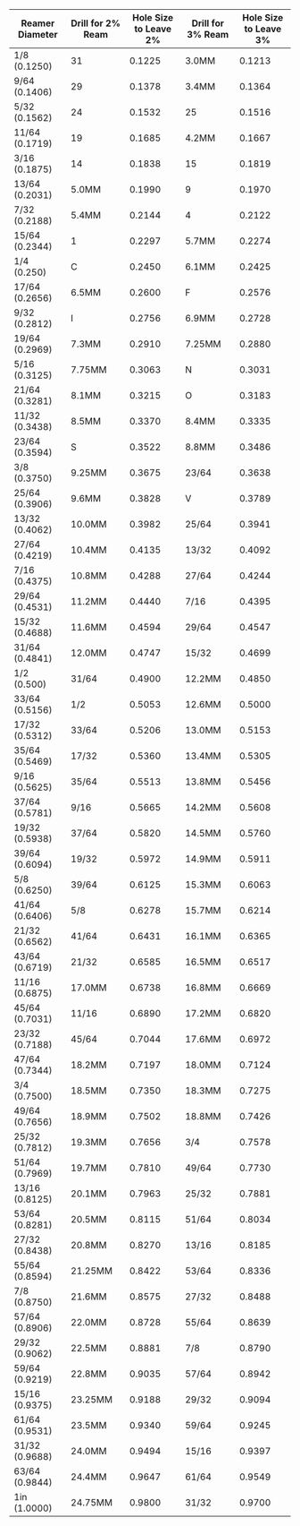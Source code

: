 | Reamer Diameter | Drill for 2% Ream | Hole Size to Leave 2% | Drill for 3% Ream | Hole Size to Leave 3% |
| --------------- | ----------------- | --------------------- | ----------------- | --------------------- |
| 1/8 (0.1250)    | 31                | 0.1225                | 3.0MM             | 0.1213                |
| 9/64 (0.1406)   | 29                | 0.1378                | 3.4MM             | 0.1364                |
| 5/32 (0.1562)   | 24                | 0.1532                | 25                | 0.1516                |
| 11/64 (0.1719)  | 19                | 0.1685                | 4.2MM             | 0.1667                |
| 3/16 (0.1875)   | 14                | 0.1838                | 15                | 0.1819                |
| 13/64 (0.2031)  | 5.0MM             | 0.1990                | 9                 | 0.1970                |
| 7/32 (0.2188)   | 5.4MM             | 0.2144                | 4                 | 0.2122                |
| 15/64 (0.2344)  | 1                 | 0.2297                | 5.7MM             | 0.2274                |
| 1/4 (0.250)     | C                 | 0.2450                | 6.1MM             | 0.2425                |
| 17/64 (0.2656)  | 6.5MM             | 0.2600                | F                 | 0.2576                |
| 9/32 (0.2812)   | I                 | 0.2756                | 6.9MM             | 0.2728                |
| 19/64 (0.2969)  | 7.3MM             | 0.2910                | 7.25MM            | 0.2880                |
| 5/16 (0.3125)   | 7.75MM            | 0.3063                | N                 | 0.3031                |
| 21/64 (0.3281)  | 8.1MM             | 0.3215                | O                 | 0.3183                |
| 11/32 (0.3438)  | 8.5MM             | 0.3370                | 8.4MM             | 0.3335                |
| 23/64 (0.3594)  | S                 | 0.3522                | 8.8MM             | 0.3486                |
| 3/8 (0.3750)    | 9.25MM            | 0.3675                | 23/64             | 0.3638                |
| 25/64 (0.3906)  | 9.6MM             | 0.3828                | V                 | 0.3789                |
| 13/32 (0.4062)  | 10.0MM            | 0.3982                | 25/64             | 0.3941                |
| 27/64 (0.4219)  | 10.4MM            | 0.4135                | 13/32             | 0.4092                |
| 7/16 (0.4375)   | 10.8MM            | 0.4288                | 27/64             | 0.4244                |
| 29/64 (0.4531)  | 11.2MM            | 0.4440                | 7/16              | 0.4395                |
| 15/32 (0.4688)  | 11.6MM            | 0.4594                | 29/64             | 0.4547                |
| 31/64 (0.4841)  | 12.0MM            | 0.4747                | 15/32             | 0.4699                |
| 1/2 (0.500)     | 31/64             | 0.4900                | 12.2MM            | 0.4850                |
| 33/64 (0.5156)  | 1/2               | 0.5053                | 12.6MM            | 0.5000                |
| 17/32 (0.5312)  | 33/64             | 0.5206                | 13.0MM            | 0.5153                |
| 35/64 (0.5469)  | 17/32             | 0.5360                | 13.4MM            | 0.5305                |
| 9/16 (0.5625)   | 35/64             | 0.5513                | 13.8MM            | 0.5456                |
| 37/64 (0.5781)  | 9/16              | 0.5665                | 14.2MM            | 0.5608                |
| 19/32 (0.5938)  | 37/64             | 0.5820                | 14.5MM            | 0.5760                |
| 39/64 (0.6094)  | 19/32             | 0.5972                | 14.9MM            | 0.5911                |
| 5/8 (0.6250)    | 39/64             | 0.6125                | 15.3MM            | 0.6063                |
| 41/64 (0.6406)  | 5/8               | 0.6278                | 15.7MM            | 0.6214                |
| 21/32 (0.6562)  | 41/64             | 0.6431                | 16.1MM            | 0.6365                |
| 43/64 (0.6719)  | 21/32             | 0.6585                | 16.5MM            | 0.6517                |
| 11/16 (0.6875)  | 17.0MM            | 0.6738                | 16.8MM            | 0.6669                |
| 45/64 (0.7031)  | 11/16             | 0.6890                | 17.2MM            | 0.6820                |
| 23/32 (0.7188)  | 45/64             | 0.7044                | 17.6MM            | 0.6972                |
| 47/64 (0.7344)  | 18.2MM            | 0.7197                | 18.0MM            | 0.7124                |
| 3/4 (0.7500)    | 18.5MM            | 0.7350                | 18.3MM            | 0.7275                |
| 49/64 (0.7656)  | 18.9MM            | 0.7502                | 18.8MM            | 0.7426                |
| 25/32 (0.7812)  | 19.3MM            | 0.7656                | 3/4               | 0.7578                |
| 51/64 (0.7969)  | 19.7MM            | 0.7810                | 49/64             | 0.7730                |
| 13/16 (0.8125)  | 20.1MM            | 0.7963                | 25/32             | 0.7881                |
| 53/64 (0.8281)  | 20.5MM            | 0.8115                | 51/64             | 0.8034                |
| 27/32 (0.8438)  | 20.8MM            | 0.8270                | 13/16             | 0.8185                |
| 55/64 (0.8594)  | 21.25MM           | 0.8422                | 53/64             | 0.8336                |
| 7/8 (0.8750)    | 21.6MM            | 0.8575                | 27/32             | 0.8488                |
| 57/64 (0.8906)  | 22.0MM            | 0.8728                | 55/64             | 0.8639                |
| 29/32 (0.9062)  | 22.5MM            | 0.8881                | 7/8               | 0.8790                |
| 59/64 (0.9219)  | 22.8MM            | 0.9035                | 57/64             | 0.8942                |
| 15/16 (0.9375)  | 23.25MM           | 0.9188                | 29/32             | 0.9094                |
| 61/64 (0.9531)  | 23.5MM            | 0.9340                | 59/64             | 0.9245                |
| 31/32 (0.9688)  | 24.0MM            | 0.9494                | 15/16             | 0.9397                |
| 63/64 (0.9844)  | 24.4MM            | 0.9647                | 61/64             | 0.9549                |
| 1in (1.0000)    | 24.75MM           | 0.9800                | 31/32             | 0.9700                |
